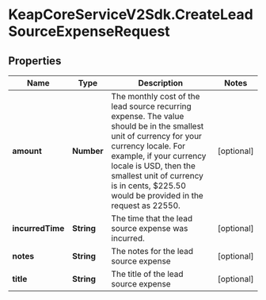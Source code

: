 # KeapCoreServiceV2Sdk.CreateLeadSourceExpenseRequest

## Properties

Name | Type | Description | Notes
------------ | ------------- | ------------- | -------------
**amount** | **Number** | The monthly cost of the lead source recurring expense. The value should be in the smallest unit of currency for your currency locale. For example, if your currency locale is USD, then the smallest unit of currency is in cents, $225.50 would be provided in the request as 22550. | [optional] 
**incurredTime** | **String** | The time that the lead source expense was incurred. | [optional] 
**notes** | **String** | The notes for the lead source expense | [optional] 
**title** | **String** | The title of the lead source expense | [optional] 


